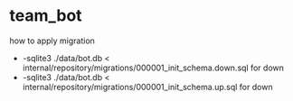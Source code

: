 # team_bot

how to apply migration

- -sqlite3 ./data/bot.db < internal/repository/migrations/000001_init_schema.down.sql for down
- -sqlite3 ./data/bot.db < internal/repository/migrations/000001_init_schema.up.sql for down

